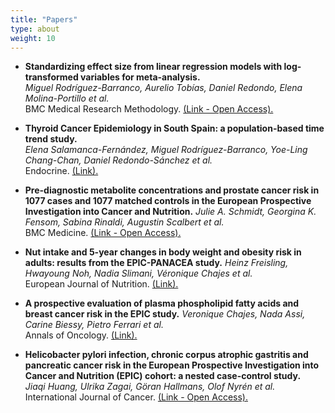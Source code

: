 ```yaml
---
title: "Papers"
type: about
weight: 10
---
```


* **Standardizing effect size from linear regression models with log-transformed variables for meta-analysis.**  
*Miguel Rodríguez-Barranco, Aurelio Tobías, Daniel Redondo, Elena Molina-Portillo et al.*  
BMC Medical Research Methodology. [(Link - Open Access).](https://bmcmedresmethodol.biomedcentral.com/articles/10.1186/s12874-017-0322-8)


* **Thyroid Cancer Epidemiology in South Spain: a population-based time trend study.**  
*Elena Salamanca-Fernández, Miguel Rodríguez-Barranco, Yoe-Ling Chang-Chan, Daniel Redondo-Sánchez et al.*  
Endocrine. [(Link).](https://link.springer.com/article/10.1007/s12020-018-1681-6)

* **Pre-diagnostic metabolite concentrations and prostate cancer risk in 1077 cases and 1077 matched controls in the European Prospective Investigation into Cancer and Nutrition.**
*Julie A. Schmidt, Georgina K. Fensom, Sabina Rinaldi, Augustin Scalbert et al.*  
BMC Medicine. [(Link - Open Access).](https://bmcmedicine.biomedcentral.com/articles/10.1186/s12916-017-0885-6)

* **Nut intake and 5-year changes in body weight and obesity risk in adults: results from the EPIC-PANACEA study.**
*Heinz Freisling, Hwayoung Noh, Nadia Slimani, Véronique Chajes et al.*  
European Journal of Nutrition.  [(Link).](https://link.springer.com/article/10.1007%2Fs00394-017-1513-0)

* **A prospective evaluation of plasma phospholipid fatty acids and breast cancer risk in the EPIC study.** *Veronique Chajes, Nada Assi, Carine Biessy, Pietro Ferrari et al.*  
Annals of Oncology. [(Link).](https://academic.oup.com/annonc/article-abstract/28/11/2836/4161471)

* **Helicobacter pylori infection, chronic corpus atrophic gastritis and pancreatic cancer risk in the European Prospective Investigation into Cancer and Nutrition (EPIC) cohort: a nested case-control study.**  
*Jiaqi Huang, Ulrika Zagai, Göran Hallmans, Olof Nyrén et al.*  
International Journal of Cancer. [(Link - Open Access).](https://onlinelibrary.wiley.com/doi/abs/10.1002/ijc.30590)